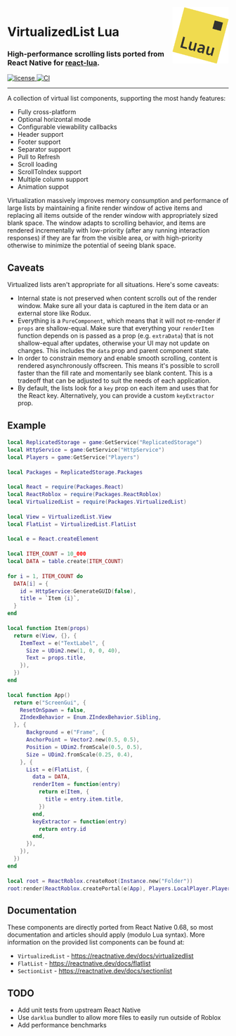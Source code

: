 <img src="https://raw.githubusercontent.com/jsdotlua/branding/main/Logo.png" align="right" height="128"/>

# VirtualizedList Lua
### High-performance scrolling lists ported from React Native for [react-lua](https://github.com/jsdotlua/react-lua).

<a href="https://github.com/jsdotlua/virtualized-list-lua/blob/main/LICENSE.md">
<img src="https://img.shields.io/badge/license-MIT-blue.svg" alt="license" height="18">
</a>

<a href="https://github.com/jsdotlua/virtualized-list-lua/actions/workflows/ci.yml">
<img src="https://github.com/jsdotlua/virtualized-list-lua/actions/workflows/ci.yml/badge.svg" alt="CI" height="18">
</a>

---

A collection of virtual list components, supporting the most handy features:

- Fully cross-platform
- Optional horizontal mode
- Configurable viewability callbacks
- Header support
- Footer support
- Separator support
- Pull to Refresh
- Scroll loading
- ScrollToIndex support
- Multiple column support
- Animation suppot

Virtualization massively improves memory consumption and performance of large lists by maintaining a finite render window of active items and replacing all items outside of the render window with appropriately sized blank space. The window adapts to scrolling behavior, and items are rendered incrementally with low-priority (after any running interaction responses) if they are far from the visible area, or with high-priority otherwise to minimize the potential of seeing blank space.

## Caveats

Virtualized lists aren't appropriate for all situations. Here's some caveats:

- Internal state is not preserved when content scrolls out of the render window. Make sure all your data is captured in the item data or an external store like Rodux.
- Everything is a `PureComponent`, which means that it will not re-render if `props` are shallow-equal. Make sure that everything your `renderItem` function depends on is passed as a prop (e.g. `extraData`) that is not shallow-equal after updates, otherwise your UI may not update on changes. This includes the `data` prop and parent component state.
- In order to constrain memory and enable smooth scrolling, content is rendered asynchronously offscreen. This means it's possible to scroll faster than the fill rate and momentarily see blank content. This is a tradeoff that can be adjusted to suit the needs of each application.
- By default, the lists look for a `key` prop on each item and uses that for the React key. Alternatively, you can provide a custom `keyExtractor` prop.

## Example

```lua
local ReplicatedStorage = game:GetService("ReplicatedStorage")
local HttpService = game:GetService("HttpService")
local Players = game:GetService("Players")

local Packages = ReplicatedStorage.Packages

local React = require(Packages.React)
local ReactRoblox = require(Packages.ReactRoblox)
local VirtualizedList = require(Packages.VirtualizedList)

local View = VirtualizedList.View
local FlatList = VirtualizedList.FlatList

local e = React.createElement

local ITEM_COUNT = 10_000
local DATA = table.create(ITEM_COUNT)

for i = 1, ITEM_COUNT do
  DATA[i] = {
    id = HttpService:GenerateGUID(false),
    title = `Item {i}`,
  }
end

local function Item(props)
  return e(View, {}, {
    ItemText = e("TextLabel", {
      Size = UDim2.new(1, 0, 0, 40),
      Text = props.title,
    }),
  })
end

local function App()
  return e("ScreenGui", {
    ResetOnSpawn = false,
    ZIndexBehavior = Enum.ZIndexBehavior.Sibling,
  }, {
      Background = e("Frame", {
      AnchorPoint = Vector2.new(0.5, 0.5),
      Position = UDim2.fromScale(0.5, 0.5),
      Size = UDim2.fromScale(0.25, 0.4),
    }, {
      List = e(FlatList, {
        data = DATA,
        renderItem = function(entry)
          return e(Item, {
            title = entry.item.title,
          })
        end,
        keyExtractor = function(entry)
          return entry.id
        end,
      }),
    }),
  })
end

local root = ReactRoblox.createRoot(Instance.new("Folder"))
root:render(ReactRoblox.createPortal(e(App), Players.LocalPlayer.PlayerGui))
```

## Documentation

These components are directly ported from React Native 0.68, so most documentation and articles should apply (modulo Lua syntax). More information on the provided list components can be found at:

- `VirtualizedList` - https://reactnative.dev/docs/virtualizedlist
- `FlatList` - https://reactnative.dev/docs/flatlist
- `SectionList` - https://reactnative.dev/docs/sectionlist

## TODO

- Add unit tests from upstream React Native
- Use `darklua` bundler to allow more files to easily run outside of Roblox
- Add performance benchmarks
